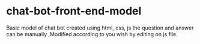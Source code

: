 # chat-bot-front-end-model
Basic model of chat bot created using html, css, js  the question and answer can be manually ,Modified according to you wish by editing on js file.
